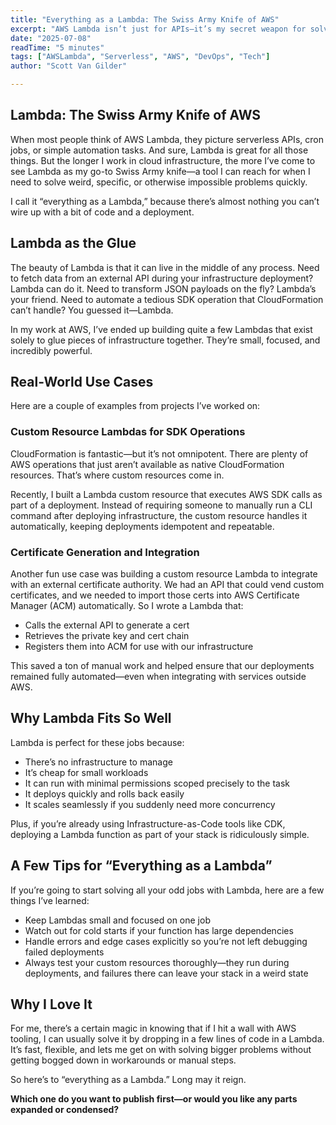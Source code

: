 ```yaml
---
title: "Everything as a Lambda: The Swiss Army Knife of AWS"
excerpt: "AWS Lambda isn’t just for APIs—it’s my secret weapon for solving odd problems fast. From custom resource automation to integrating external services like certificate APIs, Lambda acts as my Swiss Army knife in the cloud. In this post, I share how “everything as a Lambda” helps me keep projects efficient, flexible, and fun."
date: "2025-07-08"
readTime: "5 minutes"
tags: ["AWSLambda", "Serverless", "AWS", "DevOps", "Tech"]
author: "Scott Van Gilder"

---
```


## Lambda: The Swiss Army Knife of AWS

When most people think of AWS Lambda, they picture serverless APIs, cron jobs, or simple automation tasks. And sure, Lambda is great for all those things. But the longer I work in cloud infrastructure, the more I’ve come to see Lambda as my go-to Swiss Army knife—a tool I can reach for when I need to solve weird, specific, or otherwise impossible problems quickly.

I call it “everything as a Lambda,” because there’s almost nothing you can’t wire up with a bit of code and a deployment.


## Lambda as the Glue

The beauty of Lambda is that it can live in the middle of any process. Need to fetch data from an external API during your infrastructure deployment? Lambda can do it. Need to transform JSON payloads on the fly? Lambda’s your friend. Need to automate a tedious SDK operation that CloudFormation can’t handle? You guessed it—Lambda.

In my work at AWS, I’ve ended up building quite a few Lambdas that exist solely to glue pieces of infrastructure together. They’re small, focused, and incredibly powerful.


## Real-World Use Cases

Here are a couple of examples from projects I’ve worked on:

### Custom Resource Lambdas for SDK Operations

CloudFormation is fantastic—but it’s not omnipotent. There are plenty of AWS operations that just aren’t available as native CloudFormation resources. That’s where custom resources come in.

Recently, I built a Lambda custom resource that executes AWS SDK calls as part of a deployment. Instead of requiring someone to manually run a CLI command after deploying infrastructure, the custom resource handles it automatically, keeping deployments idempotent and repeatable.


### Certificate Generation and Integration

Another fun use case was building a custom resource Lambda to integrate with an external certificate authority. We had an API that could vend custom certificates, and we needed to import those certs into AWS Certificate Manager (ACM) automatically. So I wrote a Lambda that:

* Calls the external API to generate a cert
* Retrieves the private key and cert chain
* Registers them into ACM for use with our infrastructure

This saved a ton of manual work and helped ensure that our deployments remained fully automated—even when integrating with services outside AWS.


## Why Lambda Fits So Well

Lambda is perfect for these jobs because:

* There’s no infrastructure to manage
* It’s cheap for small workloads
* It can run with minimal permissions scoped precisely to the task
* It deploys quickly and rolls back easily
* It scales seamlessly if you suddenly need more concurrency

Plus, if you’re already using Infrastructure-as-Code tools like CDK, deploying a Lambda function as part of your stack is ridiculously simple.


## A Few Tips for “Everything as a Lambda”

If you’re going to start solving all your odd jobs with Lambda, here are a few things I’ve learned:

* Keep Lambdas small and focused on one job
* Watch out for cold starts if your function has large dependencies
* Handle errors and edge cases explicitly so you’re not left debugging failed deployments
* Always test your custom resources thoroughly—they run during deployments, and failures there can leave your stack in a weird state


## Why I Love It

For me, there’s a certain magic in knowing that if I hit a wall with AWS tooling, I can usually solve it by dropping in a few lines of code in a Lambda. It’s fast, flexible, and lets me get on with solving bigger problems without getting bogged down in workarounds or manual steps.

So here’s to “everything as a Lambda.” Long may it reign.


**Which one do you want to publish first—or would you like any parts expanded or condensed?**
